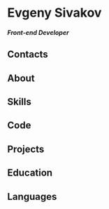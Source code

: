 # Evgeny Sivakov

##### Front-end Developer

## Contacts

## About

## Skills

## Code

## Projects

## Education

## Languages
